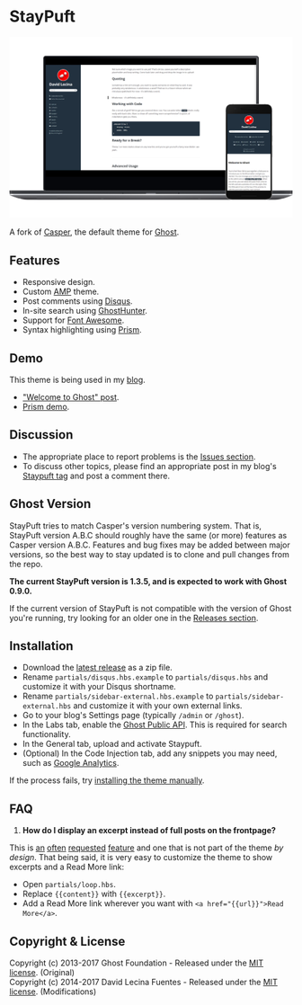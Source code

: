 # StayPuft

![Screenshot](/assets/screenshot-mockup.png?raw=true)

A fork of [Casper](https://github.com/TryGhost/Casper), the default theme for [Ghost](https://github.com/TryGhost/Ghost).

## Features

* Responsive design.
* Custom [AMP](https://dev.ghost.org/custom-amp-themes/) theme.
* Post comments using [Disqus](http://disqus.com/).
* In-site search using [GhostHunter](https://github.com/i11ume/ghostHunter).
* Support for [Font Awesome](https://github.com/FortAwesome/Font-Awesome).
* Syntax highlighting using [Prism](https://github.com/LeaVerou/prism/).

## Demo

This theme is being used in my [blog](http://davidlecina.com/).

*  ["Welcome to Ghost" post](http://davidlecina.com/blog/welcome-to-ghost/).
*  [Prism demo](http://davidlecina.com/blog/prism-demo/).

## Discussion

* The appropriate place to report problems is the [Issues section](https://github.com/dlecina/StayPuft/issues).
* To discuss other topics, please find an appropriate post in my blog's [Staypuft tag](http://davidlecina.com/blog/tag/staypuft/) and post a comment there.

## Ghost Version

StayPuft tries to match Casper's version numbering system. That is, StayPuft version A.B.C should roughly have the same (or more) features as Casper version A.B.C. Features and bug fixes may be added between major versions, so the best way to stay updated is to clone and pull changes from the repo.

**The current StayPuft version is 1.3.5, and is expected to work with Ghost 0.9.0.**

If the current version of StayPuft is not compatible with the version of Ghost you're running, try looking for an older one in the [Releases section](https://github.com/dlecina/StayPuft/releases).

## Installation

* Download the [latest release](https://github.com/dlecina/StayPuft/releases/latest) as a zip file.
* Rename `partials/disqus.hbs.example` to `partials/disqus.hbs` and customize it with your Disqus shortname.
* Rename `partials/sidebar-external.hbs.example` to `partials/sidebar-external.hbs` and customize it with your own external links.
* Go to your blog's Settings page (typically `/admin` or `/ghost`).
* In the Labs tab, enable the [Ghost Public API](http://support.ghost.org/public-api-beta/). This is required for search functionality.
* In the General tab, upload and activate Staypuft.
* (Optional) In the Code Injection tab, add any snippets you may need, such as [Google Analytics](http://academy.ghost.org/how-to-monitor-your-ghost-blogs-traffic/).

If the process fails, try [installing the theme manually](https://www.ghostforbeginners.com/how-to-install-a-ghost-theme/#uploadmanually).

## FAQ

1. **How do I display an excerpt instead of full posts on the frontpage?**

  This is [an](https://github.com/dlecina/StayPuft/issues/2) [often](https://github.com/dlecina/StayPuft/issues/13) [requested](https://github.com/dlecina/StayPuft/issues/18) [feature](https://github.com/dlecina/StayPuft/pull/21) and one that is not part of the theme _by design_. That being said, it is very easy to customize the theme to show excerpts and a Read More link:

  * Open `partials/loop.hbs`.
  * Replace `{{content}}` with `{{excerpt}}`.
  * Add a Read More link wherever you want with `<a href="{{url}}">Read More</a>`.

## Copyright & License

Copyright (c) 2013-2017 Ghost Foundation - Released under the [MIT license](LICENSE). (Original)  
Copyright (c) 2014-2017 David Lecina Fuentes - Released under the [MIT license](LICENSE). (Modifications)
